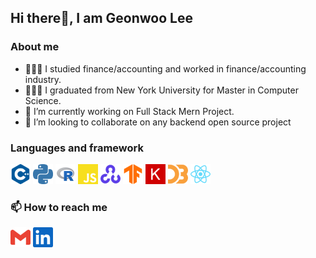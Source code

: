 ## Hi there👋, I am Geonwoo Lee 


### About me
- 🧑🏻‍💼 I studied finance/accounting and worked in finance/accounting industry.  
- 🧑🏻‍💻 I graduated from New York University for Master in Computer Science.  
- 🔭 I’m currently working on Full Stack Mern Project. 
- 👯 I’m looking to collaborate on any backend open source project 
 


### Languages and framework
[<img height="32" width="32" src="./icons/cplusplus.svg"/>](https://isocpp.org/)
[<img height="32" width="32" src="./icons/python.svg"/>](https://www.python.org/)
[<img height="32" width="32" src="./icons/r-svgrepo-com.svg"/>](https://reactjs.org/)
[<img height="32" width="32" src="./icons/javascript.svg"/>](https://developer.mozilla.org/en-US/docs/Web/JavaScript)
[<img height="32" width="32" src="./icons/opencv.svg"/>](https://opencv.org/)
[<img height="32" width="32" src="./icons/tensorflow.svg"/>](https://www.tensorflow.org/)
[<img height="32" width="32" src="./icons/keras.svg"/>](https://keras.io/)
[<img height="32" width="32" src="./icons/d3dotjs.svg"/>](https://d3js.org/)
[<img height="32" width="32" src="./icons/react.svg"/>](https://reactjs.org/)

### 📫 How to reach me
[<img height="32" width="32" src="./icons/gmail.svg"/>](mailto:gl1858@nyu.edu)
[<img height="32" width="32" src="./icons/linkedin.svg"/>](https://www.linkedin.com/in/geonwoo-lee-b1458247/)














